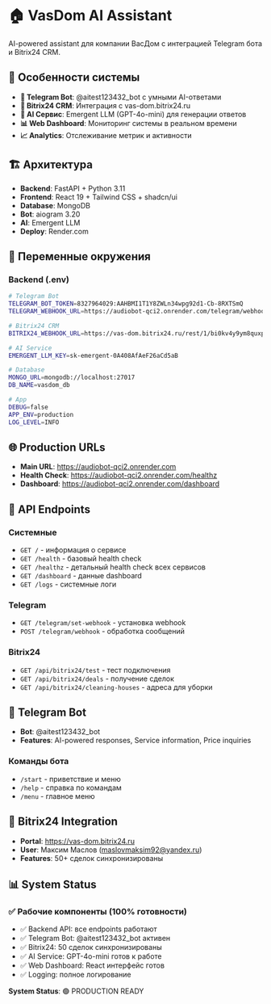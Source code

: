 # 🏠 VasDom AI Assistant

AI-powered assistant для компании ВасДом с интеграцией Telegram бота и Bitrix24 CRM.

## 🚀 Особенности системы

- **🤖 Telegram Bot**: @aitest123432_bot с умными AI-ответами
- **🏢 Bitrix24 CRM**: Интеграция с vas-dom.bitrix24.ru
- **🤖 AI Сервис**: Emergent LLM (GPT-4o-mini) для генерации ответов
- **📊 Web Dashboard**: Мониторинг системы в реальном времени
- **📈 Analytics**: Отслеживание метрик и активности

## 🏗️ Архитектура

- **Backend**: FastAPI + Python 3.11
- **Frontend**: React 19 + Tailwind CSS + shadcn/ui
- **Database**: MongoDB
- **Bot**: aiogram 3.20
- **AI**: Emergent LLM
- **Deploy**: Render.com

## 🔑 Переменные окружения

### Backend (.env)
```bash
# Telegram Bot
TELEGRAM_BOT_TOKEN=8327964029:AAHBMI1T1Y8ZWLn34wpg92d1-Cb-8RXTSmQ
TELEGRAM_WEBHOOK_URL=https://audiobot-qci2.onrender.com/telegram/webhook

# Bitrix24 CRM
BITRIX24_WEBHOOK_URL=https://vas-dom.bitrix24.ru/rest/1/bi0kv4y9ym8quxpa/

# AI Service
EMERGENT_LLM_KEY=sk-emergent-0A408AfAeF26aCd5aB

# Database
MONGO_URL=mongodb://localhost:27017
DB_NAME=vasdom_db

# App
DEBUG=false
APP_ENV=production
LOG_LEVEL=INFO
```

## 🌐 Production URLs

- **Main URL**: https://audiobot-qci2.onrender.com
- **Health Check**: https://audiobot-qci2.onrender.com/healthz
- **Dashboard**: https://audiobot-qci2.onrender.com/dashboard

## 📱 API Endpoints

### Системные
- `GET /` - информация о сервисе
- `GET /health` - базовый health check
- `GET /healthz` - детальный health check всех сервисов
- `GET /dashboard` - данные dashboard
- `GET /logs` - системные логи

### Telegram
- `GET /telegram/set-webhook` - установка webhook
- `POST /telegram/webhook` - обработка сообщений

### Bitrix24
- `GET /api/bitrix24/test` - тест подключения
- `GET /api/bitrix24/deals` - получение сделок
- `GET /api/bitrix24/cleaning-houses` - адреса для уборки

## 🤖 Telegram Bot

- **Bot**: @aitest123432_bot
- **Features**: AI-powered responses, Service information, Price inquiries

### Команды бота
- `/start` - приветствие и меню
- `/help` - справка по командам
- `/menu` - главное меню

## 🏢 Bitrix24 Integration

- **Portal**: https://vas-dom.bitrix24.ru
- **User**: Максим Маслов (maslovmaksim92@yandex.ru)
- **Features**: 50+ сделок синхронизированы

## 📊 System Status

### ✅ Рабочие компоненты (100% готовности)
- ✅ Backend API: все endpoints работают
- ✅ Telegram Bot: @aitest123432_bot активен
- ✅ Bitrix24: 50 сделок синхронизированы  
- ✅ AI Service: GPT-4o-mini готов к работе
- ✅ Web Dashboard: React интерфейс готов
- ✅ Logging: полное логирование

**System Status**: 🟢 PRODUCTION READY
